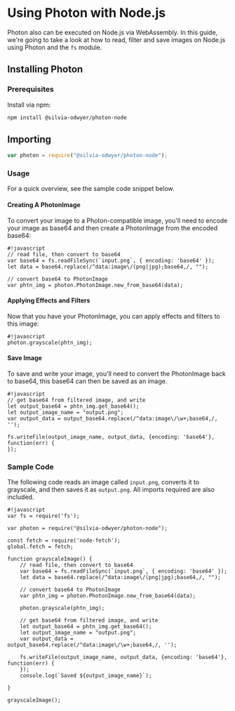 # Using Photon with Node.js

Photon also can be executed on Node.js via WebAssembly. In this guide, we're going to 
take a look at how to read, filter and save images on Node.js using Photon and the `fs`
module.

## Installing Photon
### Prerequisites
Install via npm:

```bash
npm install @silvia-odwyer/photon-node
```

## Importing 
```javascript
var photon = require("@silvia-odwyer/photon-node");
```

### Usage

For a quick overview, see the sample code snippet below.

#### Creating A PhotonImage
To convert your image to a Photon-compatible image, you'll need to encode your image as base64 
and then create a PhotonImage from the encoded base64:

    #!javascript
    // read file, then convert to base64
    var base64 = fs.readFileSync(`input.png`, { encoding: 'base64' });
    let data = base64.replace(/^data:image\/(png|jpg);base64,/, "");
        
    // convert base64 to PhotonImage
    var phtn_img = photon.PhotonImage.new_from_base64(data);

#### Applying Effects and Filters

Now that you have your PhotonImage, you can apply effects and filters to this image:

    #!javascript
    photon.grayscale(phtn_img);


#### Save Image

To save and write your image, you'll need to convert the PhotonImage back to base64, 
this base64 can then be saved as an image.

    #!javascript
    // get base64 from filtered image, and write 
    let output_base64 = phtn_img.get_base64();
    let output_image_name = "output.png";
    var output_data = output_base64.replace(/^data:image\/\w+;base64,/, '');

    fs.writeFile(output_image_name, output_data, {encoding: 'base64'}, function(err) {
    });

### Sample Code

The following code reads an image called `input.png`, converts it to grayscale, 
and then saves it as `output.png`. All imports required are also included.

    #!javascript
    var fs = require('fs');

    var photon = require("@silvia-odwyer/photon-node");

    const fetch = require('node-fetch');
    global.fetch = fetch;

    function grayscaleImage() {
        // read file, then convert to base64
        var base64 = fs.readFileSync(`input.png`, { encoding: 'base64' });
        let data = base64.replace(/^data:image\/(png|jpg);base64,/, "");
        
        // convert base64 to PhotonImage
        var phtn_img = photon.PhotonImage.new_from_base64(data);
            
        photon.grayscale(phtn_img);
        
        // get base64 from filtered image, and write 
        let output_base64 = phtn_img.get_base64();
        let output_image_name = "output.png";
        var output_data = output_base64.replace(/^data:image\/\w+;base64,/, '');

        fs.writeFile(output_image_name, output_data, {encoding: 'base64'}, function(err) {
        });
        console.log(`Saved ${output_image_name}`);
        
    }

    grayscaleImage();